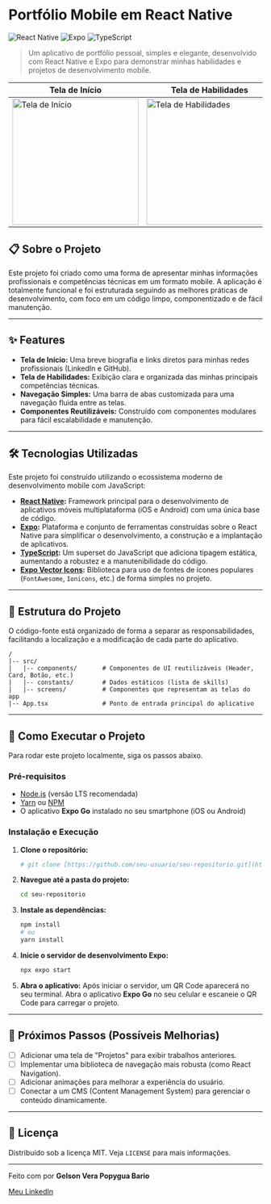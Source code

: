 # Portfólio Mobile em React Native

![React Native](https://img.shields.io/badge/React_Native-20232A?style=for-the-badge&logo=react&logoColor=61DAFB)
![Expo](https://img.shields.io/badge/Expo-000020?style=for-the-badge&logo=expo&logoColor=white)
![TypeScript](https://img.shields.io/badge/TypeScript-3178C6?style=for-the-badge&logo=typescript&logoColor=white)

> Um aplicativo de portfólio pessoal, simples e elegante, desenvolvido com React Native e Expo para demonstrar minhas habilidades e projetos de desenvolvimento mobile.

| Tela de Início                                     | Tela de Habilidades                                |
| -------------------------------------------------- | ---------------------------------------------------- |
| <img src="" alt="Tela de Início" width="250"/>      | <img src="" alt="Tela de Habilidades" width="250"/>  |


## 📋 Sobre o Projeto

Este projeto foi criado como uma forma de apresentar minhas informações profissionais e competências técnicas em um formato mobile. A aplicação é totalmente funcional e foi estruturada seguindo as melhores práticas de desenvolvimento, com foco em um código limpo, componentizado e de fácil manutenção.

---

## ✨ Features

-   **Tela de Início:** Uma breve biografia e links diretos para minhas redes profissionais (LinkedIn e GitHub).
-   **Tela de Habilidades:** Exibição clara e organizada das minhas principais competências técnicas.
-   **Navegação Simples:** Uma barra de abas customizada para uma navegação fluida entre as telas.
-   **Componentes Reutilizáveis:** Construído com componentes modulares para fácil escalabilidade e manutenção.

---

## 🛠️ Tecnologias Utilizadas

Este projeto foi construído utilizando o ecossistema moderno de desenvolvimento mobile com JavaScript:

-   **[React Native](https://reactnative.dev/):** Framework principal para o desenvolvimento de aplicativos móveis multiplataforma (iOS e Android) com uma única base de código.
-   **[Expo](https://expo.dev/):** Plataforma e conjunto de ferramentas construídas sobre o React Native para simplificar o desenvolvimento, a construção e a implantação de aplicativos.
-   **[TypeScript](https://www.typescriptlang.org/):** Um superset do JavaScript que adiciona tipagem estática, aumentando a robustez e a manutenibilidade do código.
-   **[Expo Vector Icons](https://docs.expo.dev/guides/icons/):** Biblioteca para uso de fontes de ícones populares (`FontAwesome`, `Ionicons`, etc.) de forma simples no projeto.

---

## 📂 Estrutura do Projeto

O código-fonte está organizado de forma a separar as responsabilidades, facilitando a localização e a modificação de cada parte do aplicativo.

```
/
|-- src/
|   |-- components/       # Componentes de UI reutilizáveis (Header, Card, Botão, etc.)
|   |-- constants/        # Dados estáticos (lista de skills)
|   |-- screens/          # Componentes que representam as telas do app
|-- App.tsx               # Ponto de entrada principal do aplicativo
```

---

## 🚀 Como Executar o Projeto

Para rodar este projeto localmente, siga os passos abaixo.

### Pré-requisitos

-   [Node.js](https://nodejs.org/en/) (versão LTS recomendada)
-   [Yarn](https://classic.yarnpkg.com/en/docs/install) ou [NPM](https://www.npmjs.com/get-npm)
-   O aplicativo **Expo Go** instalado no seu smartphone (iOS ou Android)

### Instalação e Execução

1.  **Clone o repositório:**
    ```bash
    # git clone [https://github.com/seu-usuario/seu-repositorio.git](https://github.com/seu-usuario/seu-repositorio.git)
    ```

2.  **Navegue até a pasta do projeto:**
    ```bash
    cd seu-repositorio
    ```

3.  **Instale as dependências:**
    ```bash
    npm install
    # ou
    yarn install
    ```

4.  **Inicie o servidor de desenvolvimento Expo:**
    ```bash
    npx expo start
    ```

5.  **Abra o aplicativo:**
    Após iniciar o servidor, um QR Code aparecerá no seu terminal. Abra o aplicativo **Expo Go** no seu celular e escaneie o QR Code para carregar o projeto.

---

## 🔮 Próximos Passos (Possíveis Melhorias)

-   [ ] Adicionar uma tela de "Projetos" para exibir trabalhos anteriores.
-   [ ] Implementar uma biblioteca de navegação mais robusta (como React Navigation).
-   [ ] Adicionar animações para melhorar a experiência do usuário.
-   [ ] Conectar a um CMS (Content Management System) para gerenciar o conteúdo dinamicamente.

---

## 📄 Licença

Distribuído sob a licença MIT. Veja `LICENSE` para mais informações.

---

Feito com por **Gelson Vera Popygua Bario**

[Meu LinkedIn](https://www.linkedin.com/in/gelsonbario)
